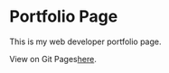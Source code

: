 # Portfolio Page
This is my web developer portfolio page.

View on Git Pages[here](https://mp7373.github.io/).
